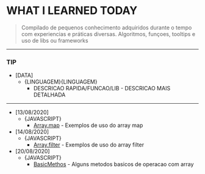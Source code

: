 # WHAT I LEARNED TODAY

> Compilado de pequenos conhecimento adquiridos durante o tempo com experiencias e práticas diversas. Algoritmos, funçoes, tooltips e uso de libs ou frameworks

__________

### TIP

* [DATA]
  * {LINGUAGEM}{LINGUAGEM}
    * DESCRICAO RAPIDA/FUNCAO/LIB - DESCRICAO MAIS DETALHADA  

------------------

* [13/08/2020]
  * {JAVASCRIPT}
    * [Array.map](./js/array_map/) - Exemplos de uso  do array map
* [14/08/2020]
  * {JAVASCRIPT}
    * [Array.filter](./js/array_filter/) - Exemplos de uso  do array filter
* [20/08/2020]
  * {JAVASCRIPT}
    * [BasicMethos](./s/array_basicMethods) - Alguns metodos basicos de operacao com array